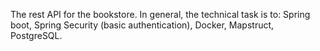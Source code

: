 The rest API for the bookstore. In general, the technical task is to: Spring boot, Spring Security (basic authentication), Docker, Mapstruct, PostgreSQL.
